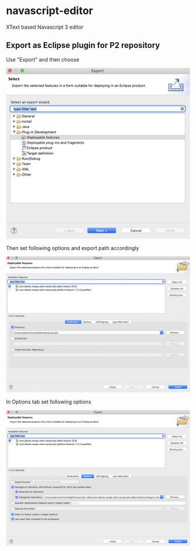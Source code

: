 # navascript-editor
XText based Navascript 3 editor

## Export as Eclipse plugin for P2 repository
Use "Export" and then choose

![alt text](https://github.com/Dexels/navascript-editor/blob/main/blob/export_feature_0.png?raw=true)

Then set following options and export path accordingly

![alt text](https://github.com/Dexels/navascript-editor/blob/main/blob/export_feature_1.png?raw=true)

In Options tab set following options

![alt text](https://github.com/Dexels/navascript-editor/blob/main/blob/export_feature_2.png?raw=true)
